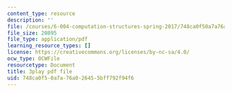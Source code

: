```yaml
---
content_type: resource
description: ''
file: /courses/6-004-computation-structures-spring-2017/748ca0f50a7a76a026455bff792f94f6_M-ZgVhzvh24.pdf
file_size: 20895
file_type: application/pdf
learning_resource_types: []
license: https://creativecommons.org/licenses/by-nc-sa/4.0/
ocw_type: OCWFile
resourcetype: Document
title: 3play pdf file
uid: 748ca0f5-0a7a-76a0-2645-5bff792f94f6
---
```

